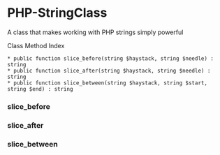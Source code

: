 # PHP-StringClass
A class that makes working with PHP strings simply powerful

Class Method Index
```
* public function slice_before(string $haystack, string $needle) : string
* public function slice_after(string $haystack, string $needle) : string
* public function slice_between(string $haystack, string $start, string $end) : string
```

### slice_before


### slice_after


### slice_between


